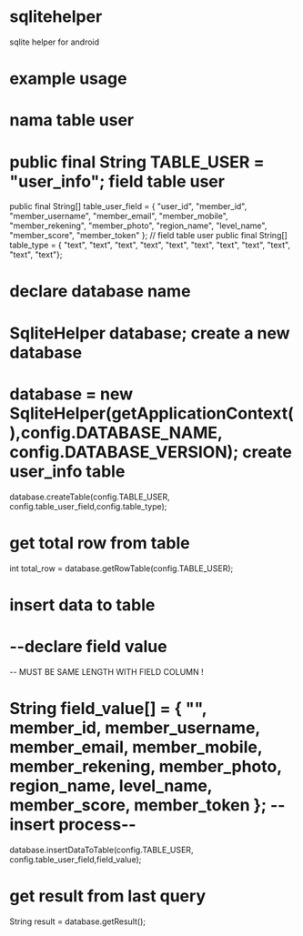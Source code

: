 # sqlitehelper
sqlite helper for android


example usage
===================================

nama table user
===================================
public final String TABLE_USER = "user_info";
field table user
===================================
public final String[] table_user_field = { "user_id", "member_id",
		"member_username", "member_email", "member_mobile",
		"member_rekening", "member_photo", "region_name", "level_name",
		"member_score", "member_token" };
// field table user
public final String[] table_type = { "text", "text", "text", "text",
		"text", "text", "text", "text", "text", "text", "text"};


declare database name
===================================
SqliteHelper database;
create a new database
===================================
database = new SqliteHelper(getApplicationContext(),config.DATABASE_NAME, config.DATABASE_VERSION);
create user_info table
===================================
database.createTable(config.TABLE_USER, config.table_user_field,config.table_type);




get total row from table
===================================
int total_row = database.getRowTable(config.TABLE_USER);


insert data to table
===================================
--declare field value 
===================================
-- MUST BE SAME LENGTH WITH FIELD COLUMN !

String field_value[] = { "", member_id, member_username, member_email,
				member_mobile, member_rekening, member_photo, region_name, level_name,
				member_score, member_token };
--insert process--		
===================================		
database.insertDataToTable(config.TABLE_USER, config.table_user_field,field_value);


get result from last query
===================================	
String result = database.getResult();